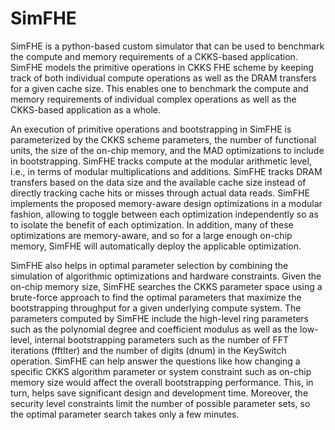 # SimFHE

SimFHE is a python-based custom simulator that can be used to benchmark the compute and memory requirements of a CKKS-based application.
SimFHE models the primitive operations in CKKS FHE scheme by keeping track of both individual compute operations as well as the DRAM transfers for a given cache size.
This enables one to benchmark the compute and memory requirements of individual complex operations as well as the CKKS-based application as a whole.

An execution of primitive operations and bootstrapping in SimFHE is parameterized by the CKKS scheme parameters, the number of functional units, the size of the on-chip memory, and the MAD optimizations to include in bootstrapping. 
SimFHE tracks compute at the modular arithmetic level, i.e., in terms of modular multiplications and additions.
SimFHE tracks DRAM transfers based on the data size and the available cache size instead of directly tracking cache hits or misses through actual data reads.
SimFHE implements the proposed memory-aware design optimizations in a modular fashion, allowing to toggle between each optimization independently so as to isolate the benefit of each optimization. 
In addition, many of these optimizations are memory-aware, and so for a large enough on-chip memory, SimFHE will automatically deploy the applicable optimization. 

SimFHE also helps in optimal parameter selection by combining the simulation of algorithmic optimizations and hardware constraints. 
Given the on-chip memory size, SimFHE searches the CKKS parameter space using a brute-force approach to find the optimal parameters that maximize the bootstrapping throughput for a given underlying compute system. 
The parameters computed by SimFHE include the high-level ring parameters such as the polynomial degree and coefficient modulus as well as the low-level, internal bootstrapping parameters such as the number of FFT iterations (fftIter) and the number of digits (dnum) in the KeySwitch operation. 
SimFHE can help answer the questions like how changing a specific CKKS algorithm parameter or system constraint such as on-chip memory size would affect the overall bootstrapping performance. 
This, in turn, helps save significant design and development time.
Moreover, the security level constraints limit the number of possible parameter sets, so the optimal parameter search takes only a few minutes.
